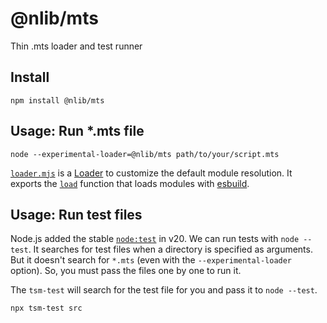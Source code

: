 # @nlib/mts

Thin .mts loader and test runner

## Install

```
npm install @nlib/mts
```

## Usage: Run \*.mts file

```
node --experimental-loader=@nlib/mts path/to/your/script.mts
```

[`loader.mjs`](./loader.mjs) is a [Loader](https://nodejs.org/api/esm.html#loaders) to customize the default module resolution. It exports the [`load`](https://nodejs.org/api/esm.html#loadurl-context-nextload) function that loads modules with [esbuild](https://esbuild.github.io/).

## Usage: Run test files

Node.js added the stable [`node:test`](https://nodejs.org/api/test.html) in v20. We can run tests with `node --test`. It searches for test files when a directory is specified as arguments. But it doesn't search for `*.mts` (even with the `--experimental-loader` option). So, you must pass the files one by one to run it.

The `tsm-test` will search for the test file for you and pass it to `node --test`.

```sh
npx tsm-test src
```
